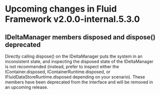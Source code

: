 <!-- THIS IS AN AUTOGENERATED FILE. DO NOT EDIT THIS FILE DIRECTLY. -->

# Upcoming changes in Fluid Framework v2.0.0-internal.5.3.0

## IDeltaManager members disposed and dispose() deprecated

Directly calling dispose() on the IDeltaManager puts the system in an inconsistent state, and inspecting the disposed state of the IDeltaManager is not recommended (instead, prefer to inspect either the IContainer.disposed, IContainerRuntime.disposed, or IFluidDataStoreRuntime.disposed depending on your scenario). These members have been deprecated from the interface and will be removed in an upcoming release.
